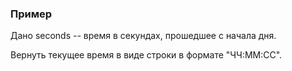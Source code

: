 ### Пример

Дано seconds -- время в секундах, прошедшее с начала дня.

Вернуть текущее время в виде строки в формате "ЧЧ:ММ:СС".